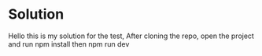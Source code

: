 # Solution

Hello this is my solution for the test,
After cloning the repo, open the project and run npm install then npm run dev
